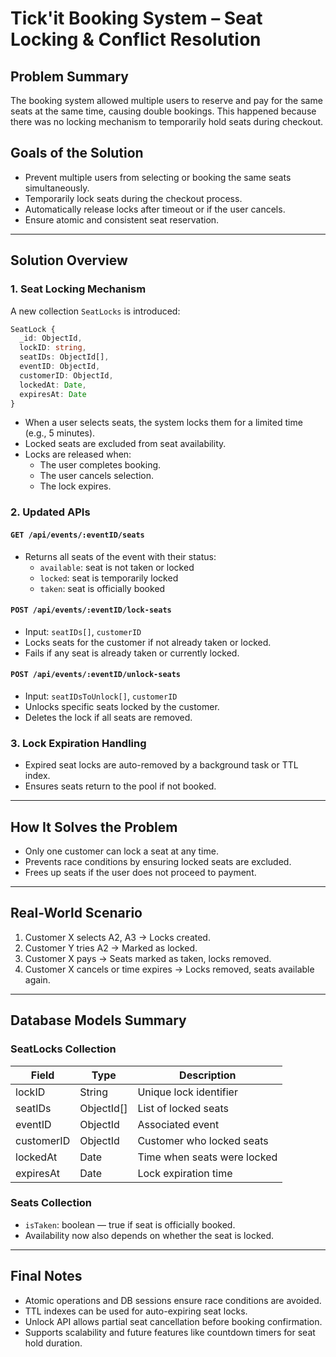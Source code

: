 # Tick'it Booking System – Seat Locking & Conflict Resolution

## Problem Summary

The booking system allowed multiple users to reserve and pay for the same seats at the same time, causing double bookings. This happened because there was no locking mechanism to temporarily hold seats during checkout.

## Goals of the Solution

- Prevent multiple users from selecting or booking the same seats simultaneously.
- Temporarily lock seats during the checkout process.
- Automatically release locks after timeout or if the user cancels.
- Ensure atomic and consistent seat reservation.

---

## Solution Overview

### 1. **Seat Locking Mechanism**

A new collection `SeatLocks` is introduced:

```ts
SeatLock {
  _id: ObjectId,
  lockID: string,
  seatIDs: ObjectId[],
  eventID: ObjectId,
  customerID: ObjectId,
  lockedAt: Date,
  expiresAt: Date
}
```

- When a user selects seats, the system locks them for a limited time (e.g., 5 minutes).
- Locked seats are excluded from seat availability.
- Locks are released when:
  - The user completes booking.
  - The user cancels selection.
  - The lock expires.

### 2. **Updated APIs**

#### `GET /api/events/:eventID/seats`

- Returns all seats of the event with their status:
  - `available`: seat is not taken or locked
  - `locked`: seat is temporarily locked
  - `taken`: seat is officially booked

#### `POST /api/events/:eventID/lock-seats`

- Input: `seatIDs[]`, `customerID`
- Locks seats for the customer if not already taken or locked.
- Fails if any seat is already taken or currently locked.

#### `POST /api/events/:eventID/unlock-seats`

- Input: `seatIDsToUnlock[]`, `customerID`
- Unlocks specific seats locked by the customer.
- Deletes the lock if all seats are removed.

### 3. **Lock Expiration Handling**

- Expired seat locks are auto-removed by a background task or TTL index.
- Ensures seats return to the pool if not booked.

---

## How It Solves the Problem

- Only one customer can lock a seat at any time.
- Prevents race conditions by ensuring locked seats are excluded.
- Frees up seats if the user does not proceed to payment.

---

## Real-World Scenario

1. Customer X selects A2, A3 → Locks created.
2. Customer Y tries A2 → Marked as locked.
3. Customer X pays → Seats marked as taken, locks removed.
4. Customer X cancels or time expires → Locks removed, seats available again.

---

## Database Models Summary

### SeatLocks Collection

| Field      | Type       | Description                 |
| ---------- | ---------- | --------------------------- |
| lockID     | String     | Unique lock identifier      |
| seatIDs    | ObjectId[] | List of locked seats        |
| eventID    | ObjectId   | Associated event            |
| customerID | ObjectId   | Customer who locked seats   |
| lockedAt   | Date       | Time when seats were locked |
| expiresAt  | Date       | Lock expiration time        |

### Seats Collection

- `isTaken`: boolean — true if seat is officially booked.
- Availability now also depends on whether the seat is locked.

---

## Final Notes

- Atomic operations and DB sessions ensure race conditions are avoided.
- TTL indexes can be used for auto-expiring seat locks.
- Unlock API allows partial seat cancellation before booking confirmation.
- Supports scalability and future features like countdown timers for seat hold duration.

